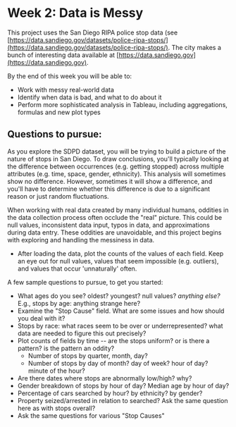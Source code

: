# Week 2: Data is Messy

This project uses the San Diego RIPA police stop data (see [https://data.sandiego.gov/datasets/police-ripa-stops/](https://data.sandiego.gov/datasets/police-ripa-stops/). The city makes a bunch of interesting data available at [https://data.sandiego.gov](https://data.sandiego.gov).

By the end of this week you will be able to:

* Work with messy real-world data
* Identify when data is bad, and what to do about it
* Perform more sophisticated analysis in Tableau, including aggregations, formulas and new plot types

## Questions to pursue:

As you explore the SDPD dataset, you will be trying to build a picture of the nature of stops in San Diego. To draw conclusions, you'll typically looking at the difference between occurrences (e.g. getting stopped) across multiple attributes (e.g. time, space, gender, ethnicity). This analysis will sometimes show no difference. However, sometimes it will show a difference, and you'll have to determine whether this difference is due to a significant reason or just random fluctuations.

When working with real data created by many individual humans, oddities in the data collection process often occlude the "real" picture. This could be null values, inconsistent data input, typos in data, and approximations during data entry. These oddities are unavoidable, and this project begins with exploring and handling the messiness in data.

* After loading the data, plot the counts of the values of each field. Keep an eye out for null values, values that seem impossible (e.g. outliers), and values that occur 'unnaturally' often. 

A few sample questions to pursue, to get you started:

* What ages do you see? oldest? youngest? null values? *anything else?* E.g., stops by age: anything strange here? 
* Examine the "Stop Cause" field. What are some issues and how should you deal with it?
* Stops by race: what races seem to be over or underrepresented? what data are needed to figure this out precisely?
* Plot counts of fields by time -- are the  stops uniform? or is there a pattern? is the pattern an oddity?
    - Number of stops by quarter, month, day?
    - Number of stops by day of month? day of week? hour of day? minute of the hour?
* Are there dates where stops are abnormally low/high? why?
* Gender breakdown of stops by hour of day? Median age by hour  of day?
* Percentage of cars searched by hour? by ethnicity? by gender?
* Property seized/arrested in relation to searched? Ask the same question here as with stops overall?
* Ask the same questions for various "Stop Causes"